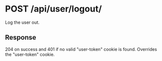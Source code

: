 # POST /api/user/logout/

Log the user out.

## Response

204 on success and 401 if no valid "user-token" cookie is found. Overrides the "user-token" cookie.
